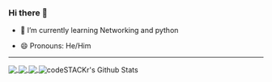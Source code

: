 ### Hi there 👋

<!--
**nfbarrett/nfbarrett** is a ✨ _special_ ✨ repository because its `README.md` (this file) appears on your GitHub profile.-->

<!-- Here are some ideas to get you started: -->
<!-- - 🔭 I’m currently working on ... -->
- 🌱 I’m currently learning Networking and python
<!--- 👯 I’m looking to collaborate on ...-->
<!-- - 🤔 I’m looking for help with ... -->
<!-- - 💬 Ask me about ... -->
<!-- - 📫 How to reach me: ... -->
- 😄 Pronouns: He/Him
<!-- - ⚡ Fun fact: ... -->


<!-- ### 📺 Latest YouTube Videos -->
<!-- YOUTUBE:START -->

<!-- YOUTUBE:END -->

<!-- ### 📕 Latest Blog Posts -->
<!-- BLOG-POST-LIST:START -->

<!-- BLOG-POST-LIST:END -->
---

<a href="https://github.com/anuraghazra/github-readme-stats">
  <img align="center" src="https://github-readme-stats.vercel.app/api/pin/?username=anuraghazra&repo=github-readme-stats" />
</a>
<a href="https://github.com/anuraghazra/convoychat">
  <img align="center" src="https://github-readme-stats.vercel.app/api/pin/?username=anuraghazra&repo=convoychat" />
</a>


<a href="https://github.com/anuraghazra/github-readme-stats">
  <img align="center" src="https://github-readme-stats.vercel.app/api/pin/?username=nfbarrett&repo=github-readme-stats&theme=dark" />
</a>

<img align="center" alt="codeSTACKr's Github Stats" src="https://github-readme-stats.nfbarrett.vercel.app/api?username=nfbarrett&show_icons=true&hide_border=true&theme=dark" />

[dark]: https://github-readme-stats.vercel.app/api?username=nfbarrett&show_icons=true&hide=contribs,prs&cache_seconds=86400&theme=dark
[website]: https://nickbarrett.me
[twitter]: https://twitter.com/nickbarrett
[youtube]: https://www.youtube.com/user/nfbarrett1138
[instagram]: https://instagram.com/nfbarrett
[linkedin]: https://linkedin.com/in/nfbarrett
